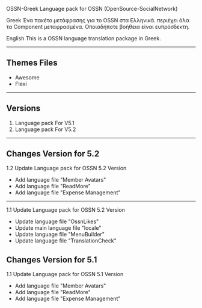 OSSN-Greek
Language pack for OSSN (OpenSource-SocialNetwork)

Greek
Ένα πακέτο μετάφρασης για το OSSN στα Ελληνικά.
περιέχει όλα τα Component μεταφρασμένα.
Οποιαδήποτε βοήθεια είναι ευπρόσδεκτη.

English
This is a OSSN language translation package in Greek.

______________________________________________________________________________________
Themes Files 
----------------------

 - Awesome
 - Flexi
______________________________________________________________________________________
Versions
----------

 1. Language pack For V5.1
 2. Language pack For V5.2
______________________________________________________________________________________

Changes Version for 5.2
----------
1.2 Update Language pack for OSSN 5.2 Version

 - Add language file "Member Avatars"
 - Add language file "ReadMore"
 - Add language file "Expense Management"

----------
1.1 Update Language pack for OSSN 5.2 Version

 - Update language file "OssnLikes"
 - Update main language file "locale"
 - Update language file "MenuBuilder"
 - Update language file "TranslationCheck"

Changes Version for 5.1
----------
1.1 Update Language pack for OSSN 5.1 Version

 - Add language file "Member Avatars"
 - Add language file "ReadMore"
 - Add language file "Expense Management"
